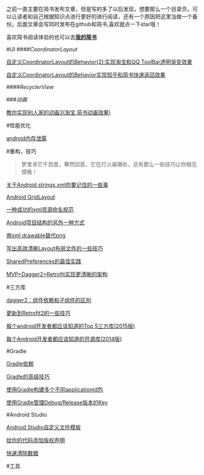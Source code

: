 之前一直主要在简书发布文章，但是写的多了以后发现，想要那么一个目录页，可以让读者和自己根据知识点进行更好的进行阅读，还有一个原因把这里当做一个备份。后面文章会写同时发布在github和简书,喜欢就点一下star哦！

喜欢简书阅读体验的也可以去[**我的简书**](http://www.jianshu.com/users/ba6770f3f858/latest_articles)

#UI
####*CoordinatorLayout*

[自定义CoordinatorLayout的Behavior(2):实现淘宝和QQ ToolBar透明渐变效果](https://github.com/thinkSky1206/android-blog/blob/master/%E5%AE%9E%E7%8E%B0%E6%B7%98%E5%AE%9D%E5%92%8CQQ%20ToolBar%E9%80%8F%E6%98%8E%E6%B8%90%E5%8F%98%E6%95%88%E6%9E%9C.md)

[自定义CoordinatorLayout的Behavior实现知乎和简书快速返回效果](https://github.com/thinkSky1206/android-blog/blob/master/%E5%AE%9E%E7%8E%B0%E7%9F%A5%E4%B9%8E%E5%92%8C%E7%AE%80%E4%B9%A6%E5%BF%AB%E9%80%9F%E8%BF%94%E5%9B%9E%E6%95%88%E6%9E%9C.md)

####*RecyclerView*

###*动画*

[教你实现别人家的动画3(淘宝,简书动画效果)](https://github.com/thinkSky1206/android-blog/blob/master/%E6%95%99%E4%BD%A0%E5%AE%9E%E7%8E%B0%E5%88%AB%E4%BA%BA%E5%AE%B6%E7%9A%84%E5%8A%A8%E7%94%BB3(%E6%B7%98%E5%AE%9D%2C%E7%AE%80%E4%B9%A6%E5%8A%A8%E7%94%BB%E6%95%88%E6%9E%9C).md)

#性能优化

[android内存泄露](https://github.com/thinkSky1206/android-blog/blob/master/android%E5%86%85%E5%AD%98%E6%B3%84%E9%9C%B2.md)


#重构，技巧
>梦里寻它千百度，蓦然回首，它在灯火阑珊处，总有那么一些技巧让你相见恨晚！


[关于Android strings.xml你要记住的一些事](https://github.com/thinkSky1206/android-blog/blob/master/%E5%85%B3%E4%BA%8EAndroid%20strings.xml%E4%BD%A0%E8%A6%81%E8%AE%B0%E4%BD%8F%E7%9A%84%E4%B8%80%E4%BA%9B%E4%BA%8B.md)

[Android GridLayout](https://github.com/thinkSky1206/android-blog/blob/master/Android%20GridLayout.md)

[一种成功的xml资源命名规范](https://github.com/thinkSky1206/android-blog/blob/master/%E4%B8%80%E7%A7%8D%E6%88%90%E5%8A%9F%E7%9A%84xml%E8%B5%84%E6%BA%90%E5%91%BD%E5%90%8D%E8%A7%84%E8%8C%83.md)

[Android项目结构的另外一种方式](https://github.com/thinkSky1206/android-blog/blob/master/Android%E9%A1%B9%E7%9B%AE%E7%BB%93%E6%9E%84%E7%9A%84%E5%8F%A6%E5%A4%96%E4%B8%80%E7%A7%8D%E6%96%B9%E5%BC%8F.md)

[用xml drawable替代png](https://github.com/thinkSky1206/android-blog/blob/master/%E7%94%A8xml%20drawable%E6%9B%BF%E4%BB%A3png.md)

[写出高效清晰Layout布局文件的一些技巧](https://github.com/thinkSky1206/android-blog/blob/master/%E5%86%99%E5%87%BA%E9%AB%98%E6%95%88%E6%B8%85%E6%99%B0Layout%E5%B8%83%E5%B1%80%E6%96%87%E4%BB%B6%E7%9A%84%E4%B8%80%E4%BA%9B%E6%8A%80%E5%B7%A7.md)

[SharedPreferences的最佳实践](https://github.com/thinkSky1206/android-blog/blob/master/SharedPreferences%E7%9A%84%E6%9C%80%E4%BD%B3%E5%AE%9E%E8%B7%B5.md)

[MVP+Dagger2+Retrofit实现更清晰的架构](https://github.com/thinkSky1206/android-blog/blob/master/MVP%2BDagger2%2BRetrofit%E5%AE%9E%E7%8E%B0%E6%9B%B4%E6%B8%85%E6%99%B0%E7%9A%84%E6%9E%B6%E6%9E%84.md)

#三方库

[dagger2：组件依赖和子组件的区别](https://github.com/thinkSky1206/android-blog/blob/master/dagger2%EF%BC%9A%E7%BB%84%E4%BB%B6%E4%BE%9D%E8%B5%96%E5%92%8C%E5%AD%90%E7%BB%84%E4%BB%B6%E7%9A%84%E5%8C%BA%E5%88%AB.md)

[更新到Retrofit2的一些技巧](https://github.com/thinkSky1206/android-blog/blob/master/%E6%9B%B4%E6%96%B0%E5%88%B0Retrofit2%E7%9A%84%E4%B8%80%E4%BA%9B%E6%8A%80%E5%B7%A7.md)

[每个android开发者都应该知道的Top 5三方库(2015版)](https://github.com/thinkSky1206/android-blog/blob/master/%E6%AF%8F%E4%B8%AAandroid%E5%BC%80%E5%8F%91%E8%80%85%E9%83%BD%E5%BA%94%E8%AF%A5%E7%9F%A5%E9%81%93%E7%9A%84Top%205%E4%B8%89%E6%96%B9%E5%BA%93(2015%E7%89%88).md)

[每个Android开发者都应该知道的开源库(2014版)](https://github.com/thinkSky1206/android-blog/blob/master/%E6%AF%8F%E4%B8%AAAndroid%E5%BC%80%E5%8F%91%E8%80%85%E9%83%BD%E5%BA%94%E8%AF%A5%E7%9F%A5%E9%81%93%E7%9A%84%E5%BC%80%E6%BA%90%E5%BA%93(2014%E7%89%88).md)



#Gradle

[Gradle依赖](https://github.com/thinkSky1206/android-blog/blob/master/Gradle%E4%BE%9D%E8%B5%96.md)

[Gradle的高级技巧](https://github.com/thinkSky1206/android-blog/blob/master/Gradle%E7%9A%84%E9%AB%98%E7%BA%A7%E6%8A%80%E5%B7%A7.md)

[使用Gradle构建多个不同applicationId包](https://github.com/thinkSky1206/android-blog/blob/master/%E4%BD%BF%E7%94%A8Gradle%E6%9E%84%E5%BB%BA%E5%A4%9A%E4%B8%AA%E4%B8%8D%E5%90%8CapplicationId%E5%8C%85.md)

[使用Gradle管理Debug/Release版本的Key](https://github.com/thinkSky1206/android-blog/blob/master/%E4%BD%BF%E7%94%A8Gradle%E7%AE%A1%E7%90%86Debug%E5%92%8CRelease%E7%89%88%E6%9C%AC%E7%9A%84Key.md)

#Android Studio

[Android Studio自定义文件模板](https://github.com/thinkSky1206/android-blog/blob/master/Android%20Studio%E8%87%AA%E5%AE%9A%E4%B9%89%E6%96%87%E4%BB%B6%E6%A8%A1%E6%9D%BF.md)

[给你的代码添加版权声明](https://github.com/thinkSky1206/android-blog/blob/master/%E5%9C%A8AndroidStudio%E4%B8%AD%E7%BB%99%E4%BD%A0%E7%9A%84%E4%BB%A3%E7%A0%81%E6%B7%BB%E5%8A%A0%E7%89%88%E6%9D%83%E5%A3%B0%E6%98%8E.md)

[快速清除数据](https://github.com/thinkSky1206/android-blog/blob/master/%E5%BF%AB%E9%80%9F%E6%B8%85%E9%99%A4app%E6%95%B0%E6%8D%AE.md)



#工具



